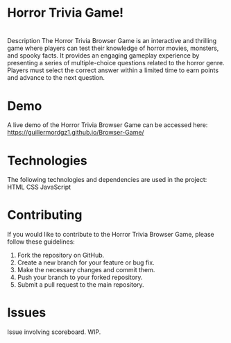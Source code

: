 # Horror Trivia Game!

# 
Description
The Horror Trivia Browser Game is an interactive and thrilling game where players can test their knowledge of horror movies, monsters, and spooky facts. It provides an engaging gameplay experience by presenting a series of multiple-choice questions related to the horror genre. Players must select the correct answer within a limited time to earn points and advance to the next question.

# Demo
A live demo of the Horror Trivia Browser Game can be accessed here: https://guillermordgz1.github.io/Browser-Game/

# Technologies
The following technologies and dependencies are used in the project:
HTML
CSS
JavaScript

# Contributing
If you would like to contribute to the Horror Trivia Browser Game, please follow these guidelines:

1. Fork the repository on GitHub.
2. Create a new branch for your feature or bug fix.
3. Make the necessary changes and commit them.
4. Push your branch to your forked repository.
5. Submit a pull request to the main repository.

# Issues
Issue involving scoreboard. WIP.